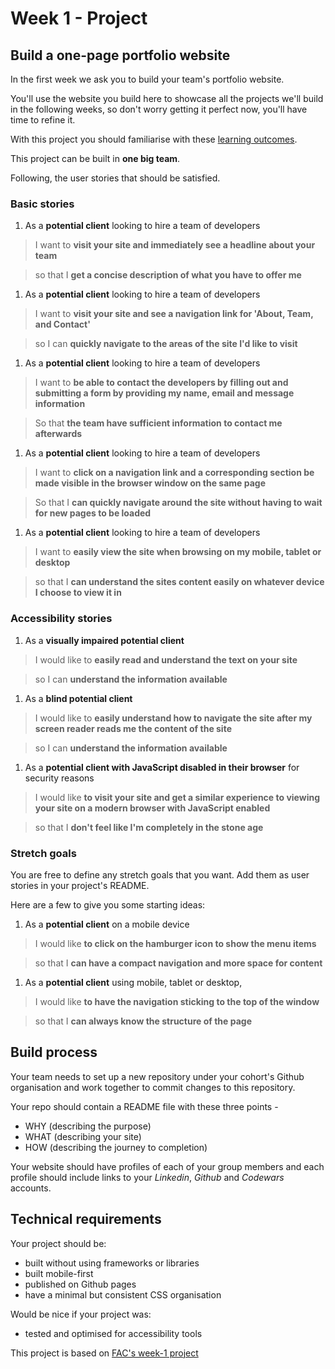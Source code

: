 # Week 1 - Project


## Build a one-page portfolio website

In the first week we ask you to build your team's portfolio website.

You'll use the website you build here to showcase all the projects we'll build in the following weeks, so don't worry getting it perfect now, you'll have time to refine it.

With this project you should familiarise with these [learning outcomes](learning-outcomes.md).

This project can be built in **one big team**.

Following, the user stories that should be satisfied.


### Basic stories

1. As a **potential client** looking to hire a team of developers
  > I want to **visit your site and immediately see a headline about your team**

  > so that I **get a concise description of what you have to offer me**

1. As a **potential client** looking to hire a team of developers
  > I want to **visit your site and see a navigation link for 'About, Team, and Contact'**

  > so I can **quickly navigate to the areas of the site I'd like to visit**

1. As a **potential client** looking to hire a team of developers
  > I want to **be able to contact the developers by filling out and submitting a form by providing my name, email and message information**

  > So that **the team have sufficient information to contact me afterwards**

1. As a **potential client** looking to hire a team of developers
  > I want to **click on a navigation link and a corresponding section be made visible in the browser window on the same page**

  > So that I **can quickly navigate around the site without having to wait for new pages to be loaded**

1. As a **potential client** looking to hire a team of developers
  > I want to **easily view the site when browsing on my mobile, tablet or desktop**

  > so that I **can understand the sites content easily on whatever device I choose to view it in**


### Accessibility stories

1. As a **visually impaired potential client**
  > I would like to **easily read and understand the text on your site**

  > so I can **understand the information available**

1. As a **blind potential client**
  > I would like to **easily understand how to navigate the site after my screen reader reads me the content of the site**

  > so I can **understand the information available**

1. As a **potential client with JavaScript disabled in their browser** for security reasons
  > I would like **to visit your site and get a similar experience to viewing your site on a modern browser with JavaScript enabled**

  > so that I **don't feel like I'm completely in the stone age**


### Stretch goals

You are free to define any stretch goals that you want. Add them as user stories in your project's README.

Here are a few to give you some starting ideas:

1. As a **potential client** on a mobile device
  > I would like **to click on the hamburger icon to show the menu items**

  > so that I **can have a compact navigation and more space for content**

1. As a **potential client** using mobile, tablet or desktop,
  > I would like **to have the navigation sticking to the top of the window**

  > so that I **can always know the structure of the page**


## Build process

Your team needs to set up a new repository under your cohort's Github organisation and work together to commit changes to this repository.

Your repo should contain a README file with these three points -
- WHY (describing the purpose)
- WHAT (describing your site)
- HOW (describing the journey to completion)

Your website should have profiles of each of your group members and each profile should include links to your *Linkedin*, *Github* and *Codewars* accounts.


## Technical requirements

Your project should be:
- built without using frameworks or libraries
- built mobile-first
- published on Github pages
- have a minimal but consistent CSS organisation

Would be nice if your project was:
- tested and optimised for accessibility tools



This project is based on [FAC's week-1 project](https://github.com/foundersandcoders/master-reference/blob/master/coursebook/week-1/project.md)
